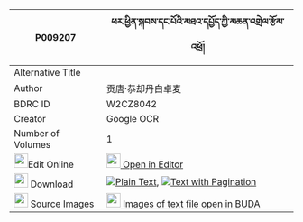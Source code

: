 |P009207|ཕར་ཕྱིན་སྐབས་དང་པོའི་མཐའ་དཔྱོད་ཀྱི་མཆན་འགྲེལ་རྩོམ་འཕྲོ། 
| --- | --- 
|Alternative Title |
|Author| 贡唐·恭却丹白卓麦
|BDRC ID | W2CZ8042
|Creator | Google OCR
|Number of Volumes| 1
|<img width="25" src="https://img.icons8.com/color/25/000000/edit-property.png">Edit Online| [<img width="25" src="https://avatars.githubusercontent.com/u/45091458?s=200&v=4"> Open in Editor](http://editor.openpecha.org/P009207)
|<img width="25" src="https://img.icons8.com/fluent/48/000000/download-2.png"/>  Download | [![](https://img.icons8.com/color/20/000000/txt.png)Plain Text](https://github.com/Openpecha/P009207/releases/download/v1/parchin_kab_dangpo_i_tacho_kyi_plain_P009207.zip), [![](https://img.icons8.com/color/20/000000/txt.png)Text with Pagination](https://github.com/Openpecha/P009207/releases/download/v1/parchin_kab_dangpo_i_tacho_kyi_pages_P009207.zip)
|<img width="25" src="https://img.icons8.com/plasticine/100/000000/pictures-folder.png"/>  Source Images | [<img width="25" src="https://library.bdrc.io/icons/BUDA-small.svg"> Images of text file open in BUDA](https://library.bdrc.io/show/bdr:W2CZ8042)